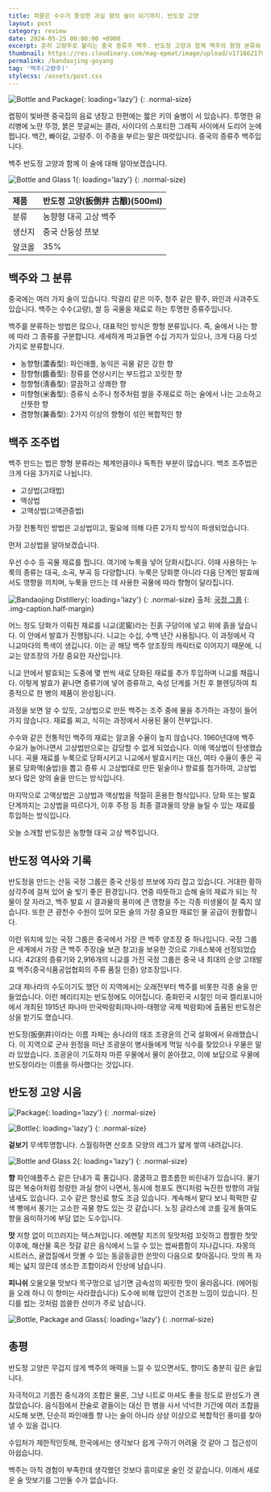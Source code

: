 ```yaml
---
title: 파묻은 수수가 풍성한 과실 향의 술이 되기까지. 반도정 고양
layout: post
category: review
date: 2024-05-25 00:00:00 +0900
excerpt: 흔히 고량주로 불리는 중국 증류주 백주. 반도정 고양과 함께 백주의 향형 분류와 조주법에 대해 알아봅니다.
thumbnail: https://res.cloudinary.com/mag-epmat/image/upload/v1716621796/review/bandaojing-goyang/0_c3fiat.jpg
permalink: /bandaojing-goyang
tag: '백주(고량주)'
stylecss: /assets/post.css
---
```


![Bottle and Package](https://res.cloudinary.com/mag-epmat/image/upload/v1716621796/review/bandaojing-goyang/1_mzldor.jpg 'Bottle and Package'){: loading='lazy'}
{: .normal-size}

랩핑이 빛바랜 중국집의 음료 냉장고 한편에는 짧은 키의 술병이 서 있습니다. 투명한 유리병에 노란 뚜껑, 붉은 붓글씨는 콜라, 사이다의 스포티한 그래픽 사이에서 도리어 눈에 띕니다. 백간, 빠이갈, 고량주. 이 주종을 부르는 말은 여럿입니다. 중국의 증류주 백주입니다.

백주 반도정 고양과 함께 이 술에 대해 알아보겠습니다.

![Bottle and Glass 1](https://res.cloudinary.com/mag-epmat/image/upload/v1716621796/review/bandaojing-goyang/2_lafdm4.jpg 'Bottle and Glass 1'){: loading='lazy'}
{: .normal-size}

|제품|반도정 고양(扳倒井 古酿)(500ml)|
|:---|:---|
|분류|농향형 대곡 고상 백주|
|생산지|중국 산둥성 쯔보|
|알코올|35%|

## 백주와 그 분류

중국에는 여러 가지 술이 있습니다. 막걸리 같은 미주, 청주 같은 황주, 와인과 사과주도 있습니다. 백주는 수수(고량), 쌀 등 곡물을 재료로 하는 투명한 증류주입니다.

백주를 분류하는 방법은 많으나, 대표적인 방식은 향형 분류입니다. 즉, 술에서 나는 향에 따라 그 종류를 구분합니다. 세세하게 파고들면 수십 가지가 있으나, 크게 다음 다섯 가지로 분류합니다.

- 농향형(濃香型): 파인애플, 농익은 곡물 같은 강한 향
- 장향형(醬香型): 장류를 연상시키는 부드럽고 꼬릿한 향
- 청향형(淸香型): 깔끔하고 상쾌한 향
- 미향형(米香型): 증류식 소주나 청주처럼 쌀을 주재료로 하는 술에서 나는 고소하고 산뜻한 향
- 겸향형(兼香型): 2가지 이상의 향형이 섞인 복합적인 향

## 백주 조주법

백주 만드는 법은 향형 분류라는 체계만큼이나 독특한 부분이 많습니다. 백조 조주법은 크게 다음 3가지로 나뉩니다.

- 고상법(고태법)
- 액상법
- 고액상법(고액관증법)

가장 전통적인 방법은 고상법이고, 필요에 의해 다른 2가지 방식이 파생되었습니다.

먼저 고상법을 알아보겠습니다.

우선 수수 등 곡물 재료를 찝니다. 여기에 누룩을 넣어 당화시킵니다. 이때 사용하는 누룩의 종류는 대곡, 소곡, 부곡 등 다양합니다. 누룩은 당화뿐 아니라 다음 단계인 발효에서도 영향을 끼치며, 누룩을 만드는 데 사용한 곡물에 따라 향형이 달라집니다.

![Bandaojing Distillery](https://res.cloudinary.com/mag-epmat/image/upload/v1716621797/review/bandaojing-goyang/3_tzhnvn.jpg 'Bandaojing Distillery'){: loading='lazy'}
{: .normal-size}
출처: <a href="http://www.bandaojing.cn/about/gjwh/3.html" target='_blank' rel='noopener'>국정 그룹</a>
{: .img-caption.half-margin}

어느 정도 당화가 이뤄진 재료를 니교(泥窖)라는 진흙 구덩이에 넣고 위에 흙을 덮습니다. 이 안에서 발효가 진행됩니다. 니교는 수십, 수백 년간 사용됩니다. 이 과정에서 각 니교마다의 특색이 생깁니다. 이는 곧 해당 백주 양조장의 캐릭터로 이어지기 때문에, 니교는 양조장의 가장 중요한 자산입니다.

니교 안에서 발효되는 도중에 몇 번씩 새로 당화된 재료를 추가 투입하며 니교를 채웁니다. 이렇게 발효가 끝나면 증류기에 넣어 증류하고, 숙성 단계를 거친 후 블렌딩하여 최종적으로 한 병의 제품이 완성됩니다.

과정을 보면 알 수 있듯, 고상법으로 만든 백주는 조주 중에 물을 추가하는 과정이 들어가지 않습니다. 재료를 찌고, 식히는 과정에서 사용된 물이 전부입니다.

수수와 같은 전통적인 백주의 재료는 알코올 수율이 높지 않습니다. 1960년대에 백주 수요가 늘어나면서 고상법만으로는 감당할 수 없게 되었습니다. 이에 액상법이 탄생했습니다. 곡물 재료를 누룩으로 당화시키고 니교에서 발효시키는 대신, 여타 수율이 좋은 곡물로 당화액(술밥)을 뽑고 증류 시 고상법대로 만든 밑술이나 향료를 첨가하여, 고상법보다 많은 양의 술을 만드는 방식입니다.

마지막으로 고액상법은 고상법과 액상법을 적절히 혼용한 형식입니다. 당화 또는 발효 단계까지는 고상법을 따르다가, 이후 주정 등 최종 결과물의 양을 늘릴 수 있는 재료를 투입하는 방식입니다.

오늘 소개할 반도정은 농향형 대곡 고상 백주입니다.

## 반도정 역사와 기록

반도정을 만드는 산둥 국정 그룹은 중국 산둥성 쯔보에 자리 잡고 있습니다. 거대한 황하 삼각주에 걸쳐 있어 술 빚기 좋은 환경입니다. 연중 따뜻하고 습해 술의 재료가 되는 작물이 잘 자라고, 백주 발효 시 결과물의 풍미에 큰 영향을 주는 각종 미생물이 잘 죽지 않습니다. 또한 큰 광천수 수원이 있어 모든 술의 가장 중요한 재료인 물 공급이 원활합니다.

이런 위치에 있는 국정 그룹은 중국에서 가장 큰 백주 양조장 중 하나입니다. 국정 그룹은 세계에서 가장 큰 백주 주장(술 보관 창고)을 보유한 것으로 기네스북에 선정되었습니다. 42대의 증류기와 2,916개의 니교를 가진 국정 그룹은 중국 내 최대의 순양 고태발효 백주(중국식품공업협회의 주류 품질 인증) 양조장입니다.

고대 제나라의 수도이기도 했던 이 지역에서는 오래전부터 백주를 비롯한 각종 술을 만들었습니다. 이런 헤리티지는 반도정에도 이어집니다. 중화민국 시절인 미국 캘리포니아에서 개최된 1915년 파나마 만국박람회(파나마-태평양 국제 박람회)에 출품된 반도정은 상을 받기도 했습니다.

반도정(扳倒井)이라는 이름 자체는 송나라의 태조 조광윤의 건국 설화에서 유래했습니다. 이 지역으로 군사 원정을 떠난 조광윤이 병사들에게 먹일 식수를 찾았으나 우물은 말라 있었습니다. 조광윤이 기도하자 마른 우물에서 물이 쏟아졌고, 이에 보답으로 우물에 반도정이라는 이름을 하사했다는 것입니다.

## 반도정 고양 시음

![Package](https://res.cloudinary.com/mag-epmat/image/upload/v1716621796/review/bandaojing-goyang/4_prf8ue.jpg 'Package'){: loading='lazy'}
{: .normal-size}

![Bottle](https://res.cloudinary.com/mag-epmat/image/upload/v1716621796/review/bandaojing-goyang/5_nkr4rn.jpg 'Bottle'){: loading='lazy'}
{: .normal-size}

**겉보기** 무색투명합니다. 스월링하면 산호초 모양의 레그가 얇게 쌓여 내려갑니다.

![Bottle and Glass 2](https://res.cloudinary.com/mag-epmat/image/upload/v1716621796/review/bandaojing-goyang/6_fr29s0.jpg 'Bottle and Glass 2'){: loading='lazy'}
{: .normal-size}

**향** 파인애플주스 같은 단내가 훅 풍깁니다. 쿰쿰하고 짭초름한 비린내가 있습니다. 물기 많은 복숭아처럼 청량한 과실 향이 나면서, 동시에 청포도 캔디처럼 눅진한 방향의 과일 냄새도 있습니다. 고수 같은 향신료 향도 조금 있습니다. 계속해서 맡다 보니 퍽퍽한 갈색 빵에서 풍기는 고소한 곡물 향도 있는 것 같습니다. 노징 글라스에 코를 깊게 들여도 향을 음미하기에 부담 없는 도수입니다.

**맛** 저항 없이 미끄러지는 텍스쳐입니다. 에멘탈 치즈의 뒷맛처럼 꼬릿하고 짭짤한 첫맛 이후에, 해산물 혹은 젓갈 같은 음식에서 느낄 수 있는 쌉싸름함이 지나갑니다. 자몽의 시트러스, 귤껍질에서 맛볼 수 있는 동글동글한 쓴맛이 다음으로 찾아옵니다. 맛의 폭 자체는 넓지 않은데 생소한 조합이라서 인상에 남습니다.

**피니쉬** 오물오물 맛보다 목구멍으로 넘기면 금속성의 찌릿한 맛이 올라옵니다. (에어링을 오래 하니 이 향미는 사라졌습니다) 도수에 비해 입안이 건조한 느낌이 있습니다. 진디를 씹는 것처럼 씁쓸한 산미가 주로 남습니다.

![Bottle, Package and Glass](https://res.cloudinary.com/mag-epmat/image/upload/v1716621797/review/bandaojing-goyang/7_ibgjsm.jpg 'Bottle, Package and Glass'){: loading='lazy'}
{: .normal-size}

## 총평

반도정 고양은 무겁지 않게 백주의 매력을 느낄 수 있으면서도, 향미도 충분히 깊은 술입니다.

자극적이고 기름진 중식과의 조합은 물론, 그냥 니트로 마셔도 좋을 정도로 완성도가 괜찮았습니다. 음식점에서 잔술로 곁들이는 대신 한 병을 사서 넉넉한 기간에 여러 조합을 시도해 보면, 단순히 파인애플 향 나는 술이 아니라 상상 이상으로 복합적인 풍미를 찾아낼 수 있을 겁니다.

수입처가 제한적인듯해, 한국에서는 생각보다 쉽게 구하기 어려울 것 같아 그 접근성이 아쉽습니다.

백주는 아직 경험이 부족한데 생각했던 것보다 흥미로운 술인 것 같습니다. 이래서 새로운 술 맛보기를 그만둘 수가 없습니다.